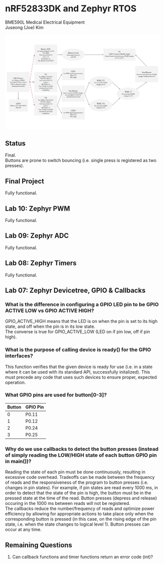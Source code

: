 # nRF52833DK and Zephyr RTOS
BME590L Medical Electrical Equipment  
Juseong (Joe) Kim

![Block diagram](assets/block.png)

## Status
Final.  
Buttons are prone to switch bouncing (i.e. single press is registered as two presses).  

## Final Project
Fully functional.

## Lab 10: Zephyr PWM
Fully functional.

## Lab 09: Zephyr ADC
Fully functional.

## Lab 08: Zephyr Timers
Fully functional.

## Lab 07: Zephyr Devicetree, GPIO & Callbacks
### What is the difference in configuring a GPIO LED pin to be GPIO ACTIVE LOW vs GPIO ACTIVE HIGH?
GPIO_ACTIVE_HIGH means that the LED is on when the pin is set to its high state, and off when the pin is in its low state.  
The converse is true for GPIO_ACTIVE_LOW (LED on if pin low, off if pin high).
### What is the purpose of calling device is ready() for the GPIO interfaces?
This function verifies that the given device is ready for use (i.e. in a state where it can be used with its standard API, successfully initalized). This must precede any code that uses such devices to ensure proper, expected operation.
### What GPIO pins are used for button[0-3]?
| Button | GPIO Pin |
| --- | --- |
| 0 | P0.11 |
| 1 | P0.12 |
| 2 | P0.24 |
| 3 | P0.25 |
### Why do we use callbacks to detect the button presses (instead of simply reading the LOW/HIGH state of each button GPIO pin in main())?
Reading the state of each pin must be done continuously, resulting in excessive code overhead. Tradeoffs can be made between the frequency of reads and the responsiveness of the program to button presses (i.e. changes in pin states). For example, if pin states are read every 1000 ms, in order to detect that the state of the pin is high, the button must be in the pressed state at the time of the read. Button presses (depress and release) occuring in the 1000 ms between reads will not be registered.    
The callbacks reduce the number/frequency of reads and optimize power efficiency by allowing for appropriate actions to take place only when the corresponding button is pressed (in this case, on the rising edge of the pin state, i.e. when the state changes to logical level 1). Button presses can occur at any time.

## Remaining Questions
1. Can callback functions and timer functions return an error code (int)?